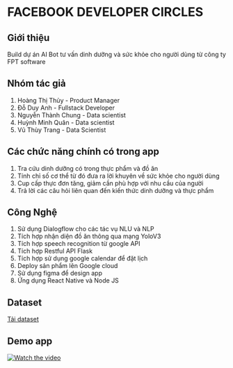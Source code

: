 # FACEBOOK DEVELOPER CIRCLES

## Giới thiệu
Build dự án AI Bot tư vấn dinh dưỡng và sức khỏe cho người dùng từ công ty FPT software

## Nhóm tác giả
1. Hoàng Thị Thủy - Product Manager
2. Đỗ Duy Anh - Fullstack Developer
3. Nguyễn Thành Chung - Data scientist
4. Huỳnh Minh Quân - Data scientist
5. Vũ Thùy Trang - Data Scientist

## Các chức năng chính có trong app

1. Tra cứu dinh dưỡng có trong thực phẩm và đồ ăn
2. Tính chỉ số cơ thể từ đó đưa ra lời khuyên về sức khỏe cho người dùng
3. Cup cấp thực đơn tăng, giảm cần phù hợp với nhu cầu của người 
4. Trả lời các câu hỏi liên quan đến kiến thức dinh dưỡng và thực phẩm

## Công Nghệ

1. Sử dụng Dialogflow cho các tác vụ NLU và NLP
2. Tích hợp nhận diện đồ ăn thông qua mạng YoloV3 
3. Tích hợp speech recognition từ google API
4. Tích hợp Restful API Flask
5. Tích hợp sử dụng google calendar để đặt lịch
6. Deploy sản phẩm lên Google cloud
7. Sử dụng figma để design app
8. Ứng dụng React Native và Node JS
## Dataset

[Tải dataset](https://support.west-wind.com)

## Demo app

[![Watch the video](https://i.imgur.com/vKb2F1B.png)](https://youtu.be/E5XJWdFVycU)


